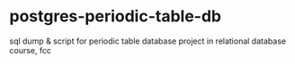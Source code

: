 # postgres-periodic-table-db

sql dump & script for periodic table database project in relational database course, fcc
